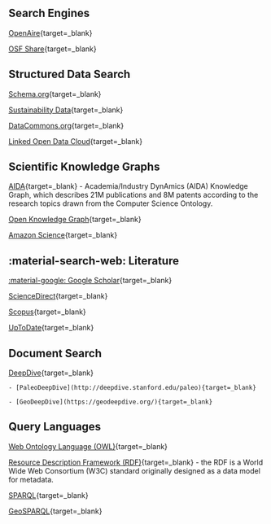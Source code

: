 ## Search Engines

[OpenAire](https://explore.openaire.eu/search/find/dataproviders){target=_blank}

[OSF Share](https://share.osf.io/sources){target=_blank}

## Structured Data Search

[Schema.org](https://schema.org/){target=_blank}

[Sustainability Data](https://blog.google/outreach-initiatives/sustainability/data-commons-sustainability/){target=_blank}

[DataCommons.org](https://datacommons.org/){target=_blank}

[Linked Open Data Cloud](https://lod-cloud.net/){target=_blank}

## Scientific Knowledge Graphs

[AIDA](http://w3id.org/aida){target=_blank} -  Academia/Industry DynAmics (AIDA) Knowledge Graph, which describes 21M publications and 8M patents according to the research topics drawn from the Computer Science Ontology.

[Open Knowledge Graph](){target=_blank}

[Amazon Science](https://www.amazon.science/tag/knowledge-graphs){target=_blank}

## :material-search-web: Literature

[:material-google: Google Scholar](https://scholar.google.com){target=_blank}

[ScienceDirect](https://www.sciencedirect.com/){target=_blank}

[Scopus](https://www.scopus.com/home.uri){target=_blank}

[UpToDate](https://www.uptodate.com/contents/search){target=_blank}

## Document Search

[DeepDive](http://deepdive.stanford.edu/){target=_blank}
    
    - [PaleoDeepDive](http://deepdive.stanford.edu/paleo){target=_blank}
     
    - [GeoDeepDive](https://geodeepdive.org/){target=_blank}

## Query Languages

[Web Ontology Language (OWL)](https://www.w3.org/OWL/){target=_blank}

[Resource Description Framework (RDF)](https://www.w3.org/RDF/){target=_blank} - the RDF is a World Wide Web Consortium (W3C) standard originally designed as a data model for metadata.

[SPARQL](https://www.w3.org/TR/rdf-sparql-query/){target=_blank}

[GeoSPARQL](https://www.ogc.org/standards/geosparql){target=_blank}